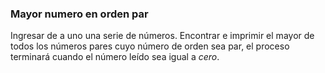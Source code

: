 ### Mayor numero en orden par

Ingresar de a uno una serie de números. Encontrar e imprimir el mayor de todos los números pares cuyo número de orden sea par, el proceso terminará cuando el número leído sea igual a *cero*.